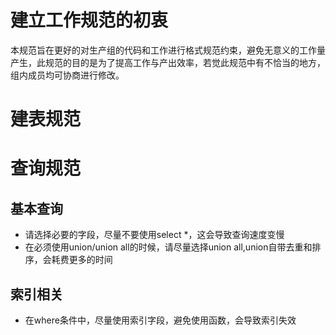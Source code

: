 # 建立工作规范的初衷
本规范旨在更好的对生产组的代码和工作进行格式规范约束，避免无意义的工作量产生，此规范的目的是为了提高工作与产出效率，若觉此规范中有不恰当的地方，组内成员均可协商进行修改。
# 建表规范
# 查询规范
## 基本查询
* 请选择必要的字段，尽量不要使用select *，这会导致查询速度变慢
* 在必须使用union/union all的时候，请尽量选择union all,union自带去重和排序，会耗费更多的时间
## 索引相关
* 在where条件中，尽量使用索引字段，避免使用函数，会导致索引失效
